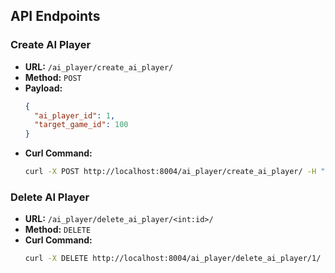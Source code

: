 ## API Endpoints

### Create AI Player
- **URL:** `/ai_player/create_ai_player/`
- **Method:** `POST`
- **Payload:**
  ```json
  {
    "ai_player_id": 1,
    "target_game_id": 100
  }
  ```
- **Curl Command:**
  ```sh
  curl -X POST http://localhost:8004/ai_player/create_ai_player/ -H "Content-Type: application/json" -d '{"ai_player_id": 1, "target_game_id": 100}'
  ```

### Delete AI Player
- **URL:** `/ai_player/delete_ai_player/<int:id>/`
- **Method:** `DELETE`
- **Curl Command:**
  ```sh
  curl -X DELETE http://localhost:8004/ai_player/delete_ai_player/1/
  ```
